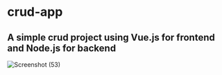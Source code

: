 # crud-app
## A simple crud project using Vue.js for frontend and Node.js for backend
![Screenshot (53)](https://user-images.githubusercontent.com/40579537/123560832-09449f80-d7a5-11eb-966b-e99bebcb4eb3.png)
